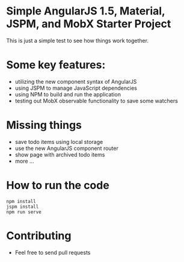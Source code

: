 # Simple AngularJS 1.5, Material, JSPM, and MobX Starter Project

This is just a simple test to see how things work together.

# Some key features:

- utilizing the new component syntax of AngularJS
- using JSPM to manage JavaScript dependencies
- using NPM to build and run the application
- testing out MobX observable functionality to save some watchers

# Missing things

- save todo items using local storage
- use the new AngularJS component router
- show page with archived todo items
- more ...

# How to run the code

```
npm install
jspm install
npm run serve
```
# Contributing

- Feel free to send pull requests
